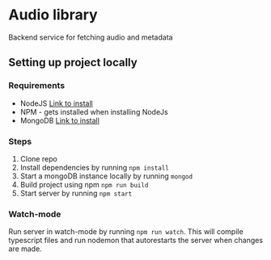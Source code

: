 # Audio library
Backend service for fetching audio and metadata
 
## Setting up project locally
### Requirements
* NodeJS [Link to install](https://nodejs.org/en/download/)
* NPM - gets installed when installing NodeJs
* MongoDB [Link to install](https://docs.mongodb.com/manual/installation/)

### Steps
1. Clone repo
2. Install dependencies by running `npm install`
3. Start a mongoDB instance locally by running `mongod`
4. Build project using npm `npm run build`
5. Start server by running `npm start`

### Watch-mode
Run server in watch-mode by running `npm run watch`. This will compile typescript files and run nodemon that autorestarts the server when changes are made. 
